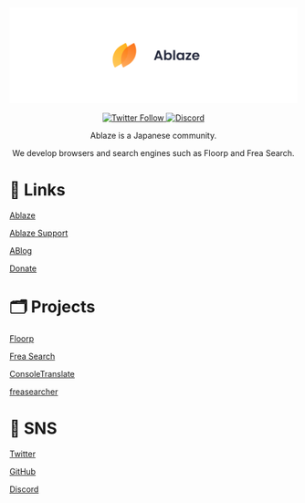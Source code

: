 ![Ablaze](https://raw.githubusercontent.com/Ablaze-MIRAI/.github/main/img/header.png)

<div align="center">
  <a href="https://twitter.com/intent/follow?screen_name=Ablaze_MIRAI" target="_blank" rel="noopener noreferrer">
    <img alt="Twitter Follow" src="https://img.shields.io/twitter/follow/Ablaze_MIRAI?style=social">
  </a>
  <a href="https://discord.com/invite/NCYYwx2Enn" target="_blank" rel="noopener noreferrer">
    <img alt="Discord" src="https://img.shields.io/discord/877135925707173889">
  </a>
</div>

<div align="center">
  <p>Ablaze is a Japanese community.</p>
  <p>We develop browsers and search engines such as Floorp and Frea Search.</p>
</div>

# 🔗 Links

[Ablaze](https://ablaze.one)

[Ablaze Support](https://support.ablaze.one)

[ABlog](https://blog.ablaze.one)

[Donate](https://github.com/sponsors/Ablaze-MIRAI)

# 🗂️ Projects

[Floorp](https://floorp.ablaze.one/)

[Frea Search](https://freasearch.org/)

[ConsoleTranslate](https://github.com/Ablaze-MIRAI/ConsoleTranslate)

[freasearcher](https://github.com/Ablaze-MIRAI/freasearcher)

# 💭 SNS

[Twitter](https://twitter.com/Ablaze_MIRAI)

[GitHub](https://github.com/Ablaze-MIRAI)

[Discord](https://discord.com/invite/NCYYwx2Enn)
